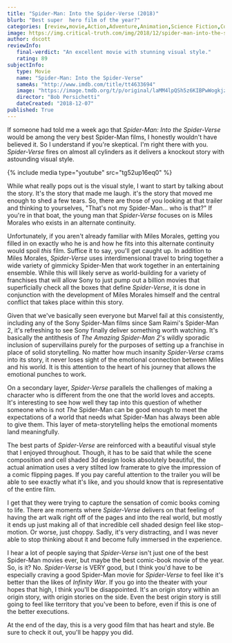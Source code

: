 ```yaml
---
title: "Spider-Man: Into the Spider-Verse (2018)"
blurb: "Best super  hero film of the year?"
categories: [review,movie,Action,Adventure,Animation,Science Fiction,Comedy,Comic,Marvel]
image: https://img.critical-truth.com/img/2018/12/spider-man-into-the-spider-verse-cover.jpg
author: dscott
reviewInfo:
   final-verdict: "An excellent movie with stunning visual style."
   rating: 89
subjectInfo:
   type: Movie
   name: "Spider-Man: Into the Spider-Verse"
   sameAs: "http://www.imdb.com/title/tt4633694"
   image: "https://image.tmdb.org/t/p/original/laMM4lpQSh5z6KIBPwWogkjzBVQ.jpg"
   director: "Bob Persichetti"
   dateCreated: "2018-12-07"
published: True
---
```



If someone had told me a week ago that *Spider-Man: Into the Spider-Verse* would be among the very best Spider-Man films, I honestly wouldn't have believed it. So I understand if you're skeptical. I'm right there with you. *Spider-Verse* fires on almost all cylinders as it delivers a knockout story with astounding visual style. 

{% include media type="youtube" src="tg52up16eq0" %}

While what really pops out is the visual style, I want to start by talking about the story. It's the story that made me laugh. it's the story that moved me enough to shed a few tears. So, there are those of you looking at that trailer and thinking to yourselves, "That's not my Spider-Man... who is that?" If you're in that boat, the young man that *Spider-Verse* focuses on is Miles Morales who exists in an alternate continuity. 

Unfortunately, if you aren't already familiar with Miles Morales, getting you filled in on exactly who he is and how he fits into this alternate continuity would spoil *this* film. Suffice it to say, you'll get caught up. In addition to Miles Morales, *Spider-Verse* uses interdimensional travel to bring together a wide variety of gimmicky Spider-Men that work together in an entertaining ensemble. While this will likely serve as world-building for a variety of franchises that will allow Sony to just pump out a billion movies that superficially check all the boxes that define *Spider-Verse*, it is done in conjunction with the development of Miles Morales himself and the central conflict that takes place within this story. 

Given that we've basically seen everyone but Marvel fail at this consistently, including any of the Sony Spider-Man films since Sam Raimi's Spider-Man 2, it's refreshing to see Sony finally deliver something worth watching. It's basically the antithesis of *The Amazing Spider-Man 2*'s wildly sporadic inclusion of supervillains purely for the purposes of setting up a franchise in place of solid storytelling. No matter how much insanity *Spider-Verse* crams into its story, it never loses sight of the emotional connection between Miles and his world. It is this attention to the heart of his journey that allows the emotional punches to work. 

On a secondary layer, *Spider-Verse* parallels the challenges of making a character who is different from the one that the world loves and accepts. It's interesting to see how well they tap into this question of whether someone who is not *The* Spider-Man can be good enough to meet the expectations of a world that needs what Spider-Man has always been able to give them. This layer of meta-storytelling helps the emotional moments land meaningfully. 

The best parts of *Spider-Verse* are reinforced with a beautiful visual style that I enjoyed throughout. Though, it has to be said that while the scene composition and cell shaded 3d design looks absolutely beautiful, the actual animation uses a very stilted low framerate to give the impression of a comic flipping pages. If you pay careful attention to the trailer you will be able to see exactly what it's like, and you should know that is representative of the entire film.

I get that they were trying to capture the sensation of comic books coming to life. There are moments where *Spider-Verse* delivers on that feeling of having the art walk right off of the pages and into the real world, but mostly it ends up just making all of that incredible cell shaded design feel like stop-motion. Or worse, just choppy. Sadly, it's very distracting, and I was never able to stop thinking about it and become fully immersed in the experience. 

I hear a lot of people saying that *Spider-Verse* isn't just one of the best Spider-Man movies ever, but maybe the best comic-book movie of the year. So, is it? No. *Spider-Verse* is VERY good, but I think you'd have to be especially craving a good Spider-Man movie for *Spider-Verse* to feel like it's better than the likes of *Infinity War*. If you go into the theater with your hopes that high, I think you'll be disappointed. It's an origin story within an origin story, with origin stories on the side.  Even the best origin story is still going to feel like territory that you've been to before, even if this is one of the better executions. 

At the end of the day, this is a very good film that has heart and style. Be sure to check it out, you'll be happy you did.


